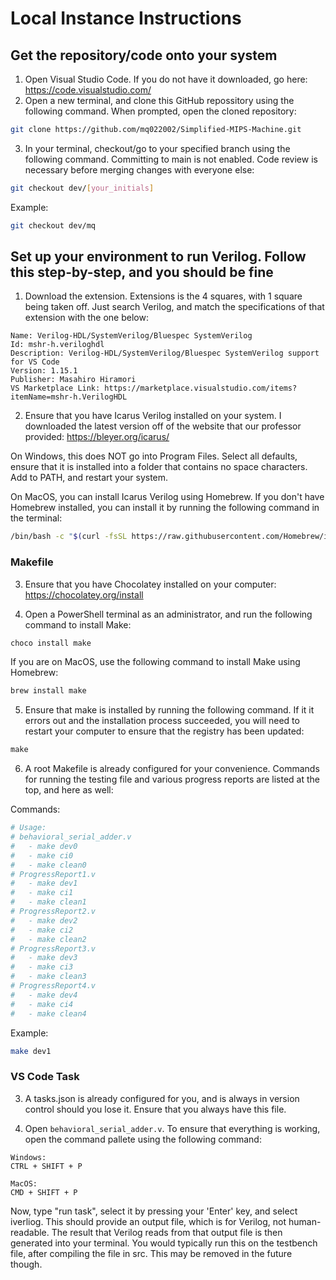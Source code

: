 # Local Instance Instructions

## Get the repository/code onto your system

1. Open Visual Studio Code. If you do not have it downloaded, go here: https://code.visualstudio.com/
2. Open a new terminal, and clone this GitHub repossitory using the following command. When prompted, open the cloned repository:

```bash
git clone https://github.com/mq022002/Simplified-MIPS-Machine.git
```

3. In your terminal, checkout/go to your specified branch using the following command. Committing to main is not enabled. Code review is necessary before merging changes with everyone else:

```bash
git checkout dev/[your_initials]
```

Example:

```bash
git checkout dev/mq
```

## Set up your environment to run Verilog. Follow this step-by-step, and you should be fine

1. Download the extension. Extensions is the 4 squares, with 1 square being taken off. Just search Verilog, and match the specifications of that extension with the one below:

```
Name: Verilog-HDL/SystemVerilog/Bluespec SystemVerilog
Id: mshr-h.veriloghdl
Description: Verilog-HDL/SystemVerilog/Bluespec SystemVerilog support for VS Code
Version: 1.15.1
Publisher: Masahiro Hiramori
VS Marketplace Link: https://marketplace.visualstudio.com/items?itemName=mshr-h.VerilogHDL
```

2. Ensure that you have Icarus Verilog installed on your system. I downloaded the latest version off of the website that our professor provided: https://bleyer.org/icarus/

On Windows, this does NOT go into Program Files. Select all defaults, ensure that it is installed into a folder that contains no space characters. Add to PATH, and restart your system.

On MacOS, you can install Icarus Verilog using Homebrew. If you don't have Homebrew installed, you can install it by running the following command in the terminal:

```bash
/bin/bash -c "$(curl -fsSL https://raw.githubusercontent.com/Homebrew/install/HEAD/install.sh)"
```

### Makefile

3. Ensure that you have Chocolatey installed on your computer: https://chocolatey.org/install

4. Open a PowerShell terminal as an administrator, and run the following command to install Make:

```ps1
choco install make
```

If you are on MacOS, use the following command to install Make using Homebrew:

```bash
brew install make
```

5. Ensure that make is installed by running the following command. If it it errors out and the installation process succeeded, you will need to restart your computer to ensure that the registry has been updated:

```ps1
make
```

6. A root Makefile is already configured for your convenience. Commands for running the testing file and various progress reports are listed at the top, and here as well:

Commands:

```makefile
# Usage:
# behavioral_serial_adder.v
# 	- make dev0
# 	- make ci0
# 	- make clean0
# ProgressReport1.v
# 	- make dev1
# 	- make ci1
# 	- make clean1
# ProgressReport2.v
# 	- make dev2
# 	- make ci2
# 	- make clean2
# ProgressReport3.v
# 	- make dev3
# 	- make ci3
# 	- make clean3
# ProgressReport4.v
# 	- make dev4
# 	- make ci4
# 	- make clean4
```

Example:

```bash
make dev1
```

### VS Code Task

3. A tasks.json is already configured for you, and is always in version control should you lose it. Ensure that you always have this file.

4. Open `behavioral_serial_adder.v`. To ensure that everything is working, open the command pallete using the following command:

```
Windows:
CTRL + SHIFT + P

MacOS:
CMD + SHIFT + P
```

Now, type "run task", select it by pressing your 'Enter' key, and select iverliog. This should provide an output file, which is for Verilog, not human-readable. The result that Verilog reads from that output file is then generated into your terminal. You would typically run this on the testbench file, after compiling the file in src. This may be removed in the future though.
